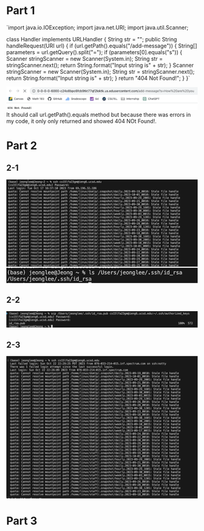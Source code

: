 # Part 1

`import java.io.IOException;
import java.net.URI;
import java.util.Scanner;

class Handler implements URLHandler {
    String str = "";
    public String handleRequest(URI url) {
        if (url.getPath().equals("/add-message")) {
            String[] parameters = url.getQuery().split("=");
            if (parameters[0].equals("s")) {
                Scanner stringScanner = new Scanner(System.in);
                String str = stringScanner.next();
                return String.format("Input string is" + str);
            }
            Scanner stringScanner = new Scanner(System.in);
            String str = stringScanner.next();
            return String.format("Input string is" + str);
        }
        return "404 Not Found!";
    }
}`

![Image](1-1.png)
It should call url.getPath().equals method but because there was errors in my code, it only only returned and showed 404 NOt Found!.

# Part 2
  ## 2-1
  ![Image](2-1.png)\
  ![Image](2-1-1.png)
  ## 2-2
  ![Image](2-2.png)
  ## 2-3
  ![Image](2-3.png)

# Part 3

